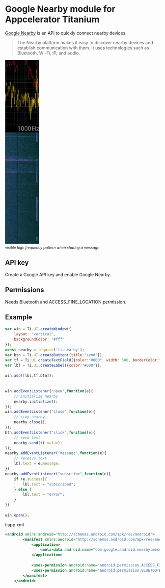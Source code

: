 # Google Nearby module for Appcelerator Titanium

<a href="https://developers.google.com/nearbyGoogle">Google Nearby</a> is an API to quickly connect nearby devices.
> The Nearby platform makes it easy to discover nearby devices and establish communication with them. It uses technologies such as Bluetooth, Wi-Fi, IP, and audio.

<img src="noise.jpg"/>
<br/>
<small><i>visible high frequency pattern when sharing a message</i></small>

## API key

Create a Google API key and enable Google Nearby.

## Permissions

Needs Bluetooth and ACCESS_FINE_LOCATION permission.

## Example

```javascript
var win = Ti.UI.createWindow({
	layout: "vertical",
	backgroundColor: "#fff"
});
const nearby = require('ti.nearby');
var btn = Ti.UI.createButton({title:"send"});
var tf = Ti.UI.createTextField({color:"#000", width: 500, borderColor:"#000",borderWidth:1});
var lbl = Ti.UI.createLabel({color:"#000"});

win.add([lbl,tf,btn]);


win.addEventListener("open",function(e){
	// initialize nearby
	nearby.initialize();
});
win.addEventListener("close",function(e){
	// stop nearby
	nearby.close();
});
btn.addEventListener("click",function(e){
	// send text
	nearby.send(tf.value);
});
nearby.addEventListener("message",function(e){
	// receive text
	lbl.text = e.message;
})
nearby.addEventListener("subscribe",function(e){
	if (e.success){
		lbl.text = "subscribed";
	} else {
		lbl.text = "error";
	}
})

win.open();
```

tiapp.xml
```xml
<android xmlns:android="http://schemas.android.com/apk/res/android">
		<manifest xmlns:android="http://schemas.android.com/apk/res/android">
			<application>
				<meta-data android:name="com.google.android.nearby.messages.API_KEY" android:value="YOUR_KEY"/>
			</application>

			<uses-permission android:name="android.permission.ACCESS_FINE_LOCATION"/>
			<uses-permission android:name="android.permission.BLUETOOTH"/>
		</manifest>
	</android>
```
